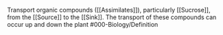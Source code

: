 Transport organic compounds ([[Assimilates]]), particularly [[Sucrose]], from the [[Source]] to the [[Sink]]. The transport of these compounds can occur up and down the plant
#000-Biology/Definition 